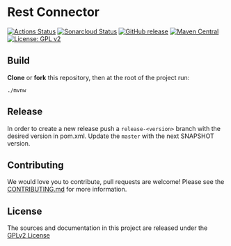 # Rest Connector

[![Actions Status](https://github.com/bonitasoft/bonita-connector-rest/workflows/Build/badge.svg)](https://github.com/bonitasoft/bonita-connector-rest/actions?query=workflow%3ABuild)
[![Sonarcloud Status](https://sonarcloud.io/api/project_badges/measure?project=bonitasoft_bonita-connector-rest&metric=alert_status)](https://sonarcloud.io/dashboard?id=bonitasoft_bonita-connector-rest)
[![GitHub release](https://img.shields.io/github/v/release/bonitasoft/bonita-connector-rest?color=blue&label=Release)](https://github.com/bonitasoft/bonita-connector-rest/releases)
[![Maven Central](https://img.shields.io/maven-central/v/org.bonitasoft.connectors/bonita-connector-rest.svg?label=Maven%20Central&color=orange)](https://search.maven.org/search?q=g:%22org.bonitasoft.connectors%22%20AND%20a:%22bonita-connector-rest%22)
[![License: GPL v2](https://img.shields.io/badge/License-GPL%20v2-yellow.svg)](https://www.gnu.org/licenses/old-licenses/gpl-2.0.en.html)

## Build

__Clone__ or __fork__ this repository, then at the root of the project run:

`./mvnw`

## Release

In order to create a new release push a `release-<version>` branch with the desired version in pom.xml.
Update the `master` with the next SNAPSHOT version.

## Contributing

We would love you to contribute, pull requests are welcome! Please see the [CONTRIBUTING.md](CONTRIBUTING.md) for more information.

## License

The sources and documentation in this project are released under the [GPLv2 License](LICENSE)
